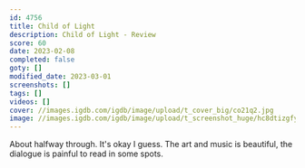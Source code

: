 ```yaml
---
id: 4756
title: Child of Light
description: Child of Light - Review
score: 60
date: 2023-02-08
completed: false
goty: []
modified_date: 2023-03-01
screenshots: []
tags: []
videos: []
cover: //images.igdb.com/igdb/image/upload/t_cover_big/co21q2.jpg
image: //images.igdb.com/igdb/image/upload/t_screenshot_huge/hc8dtizgfytrnz5ha9an.jpg
---
```

About halfway through. It's okay I guess. The art and music is beautiful, the dialogue is painful to read in some spots.
